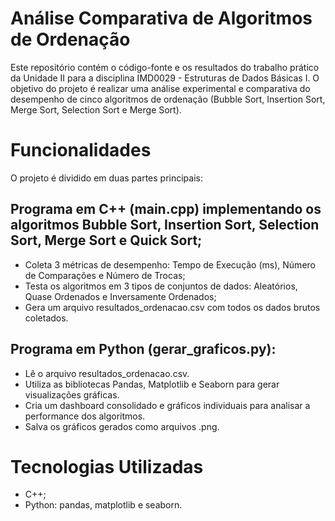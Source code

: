# Análise Comparativa de Algoritmos de Ordenação

Este repositório contém o código-fonte e os resultados do trabalho prático da Unidade II para a disciplina IMD0029 - Estruturas de Dados Básicas I. O objetivo do projeto é realizar uma análise experimental e comparativa do desempenho de cinco algoritmos de ordenação (Bubble Sort, Insertion Sort, Merge Sort, Selection Sort e Merge Sort).

# Funcionalidades
O projeto é dividido em duas partes principais:
## Programa em C++ (main.cpp) implementando os algoritmos Bubble Sort, Insertion Sort, Selection Sort, Merge Sort e Quick Sort;
- Coleta 3 métricas de desempenho: Tempo de Execução (ms), Número de Comparações e Número de Trocas;
- Testa os algoritmos em 3 tipos de conjuntos de dados: Aleatórios, Quase Ordenados e Inversamente Ordenados;
- Gera um arquivo resultados_ordenacao.csv com todos os dados brutos coletados.

## Programa em Python (gerar_graficos.py):
- Lê o arquivo resultados_ordenacao.csv.
- Utiliza as bibliotecas Pandas, Matplotlib e Seaborn para gerar visualizações gráficas.
- Cria um dashboard consolidado e gráficos individuais para analisar a performance dos algoritmos.
- Salva os gráficos gerados como arquivos .png.

# Tecnologias Utilizadas
- C++;
- Python: pandas, matplotlib e seaborn.
